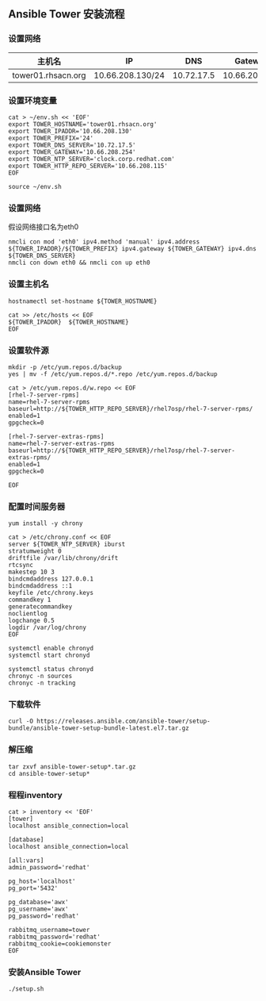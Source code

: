 ## Ansible Tower 安装流程

### 设置网络
|主机名|IP|DNS|Gateway|NTP|
|---|---|---|---|---|
|tower01.rhsacn.org|10.66.208.130/24|10.72.17.5|10.66.208.254|clock.corp.redhat.com|

### 设置环境变量
```
cat > ~/env.sh << 'EOF'
export TOWER_HOSTNAME='tower01.rhsacn.org'
export TOWER_IPADDR='10.66.208.130'
export TOWER_PREFIX='24'
export TOWER_DNS_SERVER='10.72.17.5'
export TOWER_GATEWAY='10.66.208.254'
export TOWER_NTP_SERVER='clock.corp.redhat.com'
export TOWER_HTTP_REPO_SERVER='10.66.208.115'
EOF

source ~/env.sh
```

### 设置网络
假设网络接口名为eth0
```
nmcli con mod 'eth0' ipv4.method 'manual' ipv4.address ${TOWER_IPADDR}/${TOWER_PREFIX} ipv4.gateway ${TOWER_GATEWAY} ipv4.dns ${TOWER_DNS_SERVER}
nmcli con down eth0 && nmcli con up eth0
```

### 设置主机名
```
hostnamectl set-hostname ${TOWER_HOSTNAME}

cat >> /etc/hosts << EOF
${TOWER_IPADDR}  ${TOWER_HOSTNAME}
EOF
```

### 设置软件源
```
mkdir -p /etc/yum.repos.d/backup
yes | mv -f /etc/yum.repos.d/*.repo /etc/yum.repos.d/backup

cat > /etc/yum.repos.d/w.repo << EOF
[rhel-7-server-rpms]
name=rhel-7-server-rpms
baseurl=http://${TOWER_HTTP_REPO_SERVER}/rhel7osp/rhel-7-server-rpms/
enabled=1
gpgcheck=0

[rhel-7-server-extras-rpms]
name=rhel-7-server-extras-rpms
baseurl=http://${TOWER_HTTP_REPO_SERVER}/rhel7osp/rhel-7-server-extras-rpms/
enabled=1
gpgcheck=0

EOF
```

### 配置时间服务器
```
yum install -y chrony

cat > /etc/chrony.conf << EOF
server ${TOWER_NTP_SERVER} iburst
stratumweight 0
driftfile /var/lib/chrony/drift
rtcsync
makestep 10 3
bindcmdaddress 127.0.0.1
bindcmdaddress ::1
keyfile /etc/chrony.keys
commandkey 1
generatecommandkey
noclientlog
logchange 0.5
logdir /var/log/chrony
EOF

systemctl enable chronyd
systemctl start chronyd

systemctl status chronyd
chronyc -n sources
chronyc -n tracking
```

### 下载软件
```
curl -O https://releases.ansible.com/ansible-tower/setup-bundle/ansible-tower-setup-bundle-latest.el7.tar.gz
```

### 解压缩
```
tar zxvf ansible-tower-setup*.tar.gz
cd ansible-tower-setup*
```

### 程程inventory
```
cat > inventory << 'EOF'
[tower]
localhost ansible_connection=local

[database]
localhost ansible_connection=local

[all:vars]
admin_password='redhat'

pg_host='localhost'
pg_port='5432'

pg_database='awx'
pg_username='awx'
pg_password='redhat'

rabbitmq_username=tower
rabbitmq_password='redhat'
rabbitmq_cookie=cookiemonster
EOF
```

### 安装Ansible Tower
```
./setup.sh
```

